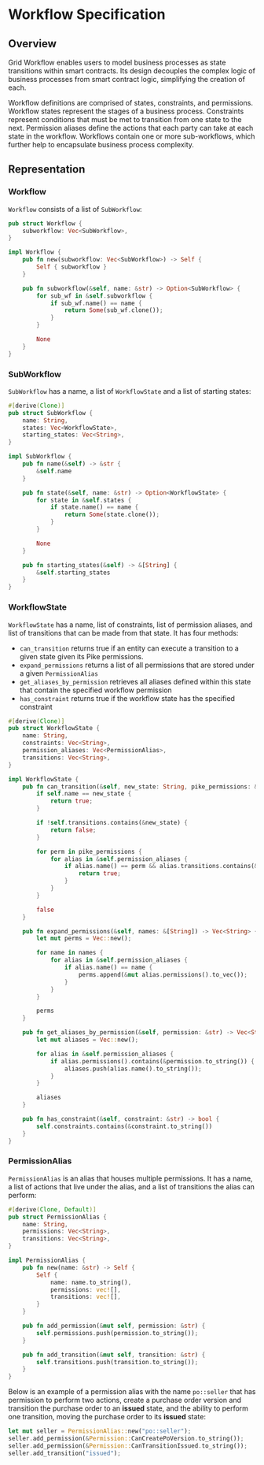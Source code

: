 # Workflow Specification

<!--
  Copyright (c) 2019-2021 Cargill Incorporated
  Licensed under Creative Commons Attribution 4.0 International License
  https://creativecommons.org/licenses/by/4.0/
-->

## Overview

Grid Workflow enables users to model business processes as state transitions
within smart contracts. Its design decouples the complex logic of business
processes from smart contract logic, simplifying the creation of each.

Workflow definitions are comprised of states, constraints, and permissions.
Workflow states represent the stages of a business process. Constraints
represent conditions that must be met to transition from one state to the next.
Permission aliases define the actions that each party can take at each state in
the workflow. Workflows contain one or more sub-workflows, which further help
to encapsulate business process complexity.

## Representation

### Workflow

`Workflow` consists of a list of `SubWorkflow`:
```rust
pub struct Workflow {
    subworkflow: Vec<SubWorkflow>,
}

impl Workflow {
    pub fn new(subworkflow: Vec<SubWorkflow>) -> Self {
        Self { subworkflow }
    }

    pub fn subworkflow(&self, name: &str) -> Option<SubWorkflow> {
        for sub_wf in &self.subworkflow {
            if sub_wf.name() == name {
                return Some(sub_wf.clone());
            }
        }

        None
    }
}
```

### SubWorkflow

`SubWorkflow` has a name, a list of `WorkflowState` and a list of starting
states:

```rust
#[derive(Clone)]
pub struct SubWorkflow {
    name: String,
    states: Vec<WorkflowState>,
    starting_states: Vec<String>,
}

impl SubWorkflow {
    pub fn name(&self) -> &str {
        &self.name
    }

    pub fn state(&self, name: &str) -> Option<WorkflowState> {
        for state in &self.states {
            if state.name() == name {
                return Some(state.clone());
            }
        }

        None
    }

    pub fn starting_states(&self) -> &[String] {
        &self.starting_states
    }
}
```

### WorkflowState

`WorkflowState` has a name, list of constraints, list of permission aliases,
and list of transitions that can be made from that state. It has four methods:
* `can_transition` returns true if an entity can execute a transition to a
  given state given its Pike permissions.
* `expand_permissions` returns a list of all permissions that are stored under
  a given `PermissionAlias`
* `get_aliases_by_permission` retrieves all aliases defined within this state
  that contain the specified workflow permission
* `has_constraint` returns true if the workflow state has the specified
  constraint

```rust
#[derive(Clone)]
pub struct WorkflowState {
    name: String,
    constraints: Vec<String>,
    permission_aliases: Vec<PermissionAlias>,
    transitions: Vec<String>,
}

impl WorkflowState {
    pub fn can_transition(&self, new_state: String, pike_permissions: &[String]) -> bool {
        if self.name == new_state {
            return true;
        }

        if !self.transitions.contains(&new_state) {
            return false;
        }

        for perm in pike_permissions {
            for alias in &self.permission_aliases {
                if alias.name() == perm && alias.transitions.contains(&new_state) {
                    return true;
                }
            }
        }

        false
    }

    pub fn expand_permissions(&self, names: &[String]) -> Vec<String> {
        let mut perms = Vec::new();

        for name in names {
            for alias in &self.permission_aliases {
                if alias.name() == name {
                    perms.append(&mut alias.permissions().to_vec());
                }
            }
        }

        perms
    }

    pub fn get_aliases_by_permission(&self, permission: &str) -> Vec<String> {
        let mut aliases = Vec::new();

        for alias in &self.permission_aliases {
            if alias.permissions().contains(&permission.to_string()) {
                aliases.push(alias.name().to_string());
            }
        }

        aliases
    }

    pub fn has_constraint(&self, constraint: &str) -> bool {
        self.constraints.contains(&constraint.to_string())
    }
}
```

### PermissionAlias

`PermissionAlias` is an alias that houses multiple permissions. It has a name, a
list of actions that live under the alias, and a list of transitions the alias
can perform:

```rust
#[derive(Clone, Default)]
pub struct PermissionAlias {
    name: String,
    permissions: Vec<String>,
    transitions: Vec<String>,
}

impl PermissionAlias {
    pub fn new(name: &str) -> Self {
        Self {
            name: name.to_string(),
            permissions: vec![],
            transitions: vec![],
        }
    }

    pub fn add_permission(&mut self, permission: &str) {
        self.permissions.push(permission.to_string());
    }

    pub fn add_transition(&mut self, transition: &str) {
        self.transitions.push(transition.to_string());
    }
}
```

Below is an example of a permission alias with the name `po::seller` that has
permission to perform two actions, create a purchase order version and
transition the purchase order to an **issued** state, and the ability to
perform one transition, moving the purchase order to its **issued** state:

```rust
let mut seller = PermissionAlias::new("po::seller");
seller.add_permission(&Permission::CanCreatePoVersion.to_string());
seller.add_permission(&Permission::CanTransitionIssued.to_string());
seller.add_transition("issued");
```
